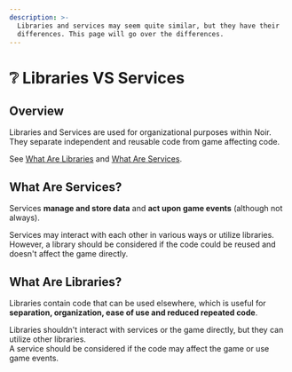 ```yaml
---
description: >-
  Libraries and services may seem quite similar, but they have their
  differences. This page will go over the differences.
---
```


# ❔ Libraries VS Services

## Overview

Libraries and Services are used for organizational purposes within Noir. They separate independent and reusable code from game affecting code.

See [What Are Libraries](libraries.md#what-are-libraries) and [What Are Services](services.md#what-are-services).

## What Are Services?

Services **manage and store data** and **act upon game events** (although not always).

Services may interact with each other in various ways or utilize libraries. However, a library should be considered if the code could be reused and doesn't affect the game directly.

## What Are Libraries?

Libraries contain code that can be used elsewhere, which is useful for **separation, organization, ease of use and reduced repeated code**.

Libraries shouldn't interact with services or the game directly, but they can utilize other libraries.\
A service should be considered if the code may affect the game or use game events.
